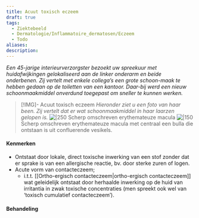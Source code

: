 ```yaml
---
title: Acuut toxisch eczeem
draft: true
tags:
  - Ziektebeeld
  - Dermatologie/Inflammatoire_dermatosen/Eczeem
  - Todo
aliases: 
description:
---
```




*Een 45-jarige interieurverzorgster bezoekt uw spreekuur met huidafwijkingen gelokaliseerd aan de linker onderarm en beide onderbenen. Zij vertelt met enkele collega’s een grote schoon-maak te hebben gedaan op de toiletten van een kantoor. Daar-bij werd een nieuw schoonmaakmiddel onverdund toegepast om sneller te kunnen werken.*


> [!IMG]- Acuut toxisch eczeem
> *Hieronder ziet u een foto van haar been. Zij vertelt dat er wat schoonmaakmiddel in haar laarzen gelopen is.*
> ![|250](https://i.imgur.com/fZkHMDQ.png)
> Scherp omschreven erythemateuze macula
> ![|150](https://i.imgur.com/TKbb91i.png)
> Scherp omschreven erythemateuze macula met centraal een bulla die ontstaan is uit confluerende vesikels.

#### Kenmerken
- Ontstaat door lokale, direct toxische inwerking van een stof zonder dat er sprake is van een allergische reactie, bv. door sterke zuren of logen.
- Acute vorm van contacteczeem;
	- i.t.t. [[Ortho-ergisch contacteczeem|ortho-ergisch contacteczeem]] wat geleidelijk ontstaat door herhaalde inwerking op de huid van irritantia in zwak toxische concentraties (men spreekt ook wel van ‘toxisch cumulatief contacteczeem’).

#### Behandeling